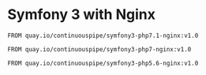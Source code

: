 # Symfony 3 with Nginx

```
FROM quay.io/continuouspipe/symfony3-php7.1-nginx:v1.0
```

```
FROM quay.io/continuouspipe/symfony3-php7-nginx:v1.0
```

```
FROM quay.io/continuouspipe/symfony3-php5.6-nginx:v1.0
```

